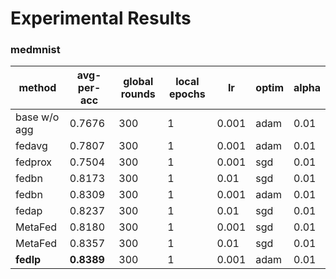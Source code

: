 # Experimental Results

### medmnist
| method | avg-per-acc| global rounds|local epochs|lr|optim|alpha|
| -------- | -------- |-------| -------- |-------------|----------|------|
|base w/o agg|0.7676|300|1|0.001|adam|0.01|
|fedavg|0.7807|300|1|0.001|adam|0.01|
|fedprox| 0.7504|300|1|0.001|sgd|0.01|
|fedbn|0.8173|300|1|0.01|sgd|0.01|
|fedbn|0.8309|300|1|0.001|adam|0.01|
|fedap|0.8237|300|1|0.01|sgd|0.01|
|MetaFed|0.8180|300|1|0.001|sgd|0.01|
|MetaFed|0.8357|300|1|0.01|sgd|0.01|
|**fedlp**|<strong>0.8389</strong>|300|1|0.001|adam|0.01|

